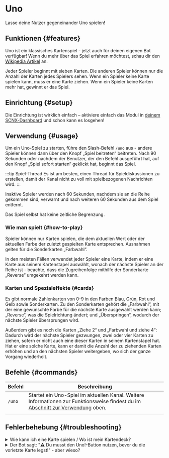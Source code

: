 # Uno

Lasse deine Nutzer gegeneinander Uno spielen!

<ModuleOverview moduleName="uno" />

## Funktionen {#features}
Uno ist ein klassisches Kartenspiel - jetzt auch für deinen eigenen Bot verfügbar! Wenn du mehr über das Spiel erfahren möchtest, schau dir den [Wikipedia Artikel](https://de.wikipedia.org/wiki/Uno_(Kartenspiel)) an.

Jeder Spieler beginnt mit sieben Karten. Die anderen Spieler können nur die Anzahl der Karten jedes Spielers sehen. Wenn ein Spieler keine Karte spielen kann, muss er eine Karte ziehen. Wenn ein Spieler keine Karten mehr hat, gewinnt er das Spiel.

## Einrichtung {#setup}
Die Einrichtung ist wirklich einfach – aktiviere einfach das Modul in [deinem SCNX-Dashboard](https://scnx.app/de/glink?page=bot/modules?query=uno&ref=scnx-app-docs) und schon kann es losgehen!

## Verwendung {#usage}

Um ein Uno-Spiel zu starten, führe den Slash-Befehl `/uno` aus - andere Spieler können dann über den Knopf „Spiel beitreten“ beitreten. Nach 90 Sekunden oder nachdem der Benutzer, der den Befehl ausgeführt hat, auf den Knopf „Spiel sofort starten“ geklickt hat, beginnt das Spiel.

:::tip Spiel-Thread 
Es ist am besten, einen Thread für Spieldiskussionen zu erstellen, damit der Kanal nicht zu voll mit spielbezogenen Nachrichten wird.
:::

Inaktive Spieler werden nach 60 Sekunden, nachdem sie an die Reihe gekommen sind, verwarnt und nach weiteren 60 Sekunden aus dem Spiel entfernt.

Das Spiel selbst hat keine zeitliche Begrenzung.

### Wie man spielt {#how-to-play}
Spieler können nur Karten spielen, die dem aktuellen Wert oder der aktuellen Farbe der zuletzt gespielten Karte entsprechen. Ausnahmen gelten für die Sonderkarten „Farbwahl“.

In den meisten Fällen verwendet jeder Spieler eine Karte, indem er eine Karte aus seinem Kartenstapel auswählt, wonach der nächste Spieler an der Reihe ist - beachte, dass die Zugreihenfolge mithilfe der Sonderkarte „Reverse“ umgekehrt werden kann.

### Karten und Spezialeffekte {#cards}
Es gibt normale Zahlenkarten von 0-9 in den Farben Blau, Grün, Rot und Gelb sowie Sonderkarten. Zu den Sonderkarten gehört die „Farbwahl“, mit der eine gewünschte Farbe für die nächste Karte ausgewählt werden kann; „Reverse“, was die Spielrichtung ändert; und „Überspringen“, wodurch der nächste Spieler übersprungen wird.

Außerdem gibt es noch die Karten „Ziehe 2“ und „Farbwahl und ziehe 4“: Dadurch wird der nächste Spieler gezwungen, zwei oder vier Karten zu ziehen, sofern er nicht auch eine dieser Karten in seinem Kartenstapel hat. Hat er eine solche Karte, kann er damit die Anzahl der zu ziehenden Karten erhöhen und an den nächsten Spieler weitergeben, wo sich der ganze Vorgang wiederholt.

## Befehle {#commands}

<SlashCommandExplanation />

| Befehl  | Beschreibung                                                                                                            |
|---------|------------------------------------------------------------------------------------------------------------------------|
| `/uno`  | Startet ein Uno-Spiel im aktuellen Kanal. Weitere Informationen zur Funktionsweise findest du im [Abschnitt zur Verwendung](#usage) oben. 
                                                                                                                                   |


## Fehlerbehebung {#troubleshooting}

<details>
    <summary>Wie kann ich eine Karte spielen / Wo ist mein Kartendeck?</summary>
    <li>Du kannst eine neue Nachricht mit deinem aktuellen Kartendeck und einem Knopf zum Aktualisieren erhalten, indem du auf den Knopf „Eigene Karten ansehen“ in der ursprünglichen Spielnachricht klickst.</li>
</details>
<details>
    <summary>Der Bot sagt: "⚠️️ Du musst den Uno!-Button nutzen, bevor du die vorletzte Karte legst!" - aber wieso?</summary>
    <li>Du musst zuerst auf den "Uno!"-Knopf der ursprünglichen Spielnachricht klicken, bevor du deine vorletzte Karte ausspielst. Das gilt nicht für das Ausspielen der letzten Karte.</li>
</details>
